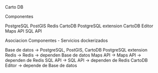 Carto DB

Componentes

PostgreSQL
PostGIS
Redis
CartoDB PostgreSQL extension
CartoDB Editor
Maps API
SQL API


Asociacion Componentes - Servicios dockerizados

Base de datos -> PostgreSQL, PostGIS, CartoDB PostgreSQL extension
Redis -> Redis -> dependen Base de datos
Maps API -> Maps API -> dependen de Redis
SQL API -> SQL API -> dependen de Redis
CartoDB Editor -> depende de Base de datos 



